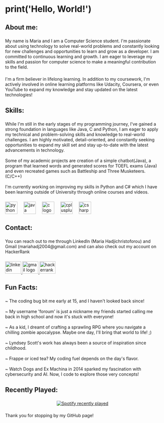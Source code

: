<h1 align="left">print('Hello, World!')</h1>

###

<h2 align="left">About me:</h2>

###

<p align="left">My name is Maria and I am a Computer Science student. I'm passionate about using technology to solve real-world problems and constantly looking for new challenges and opportunities to learn and grow as a developer. I am committed to continuous learning and growth. I am eager to leverage my skills and passion for computer science to make a meaningful contribution to the field.</p>

###

<p align="left">I'm a firm believer in lifelong learning. In addition to my coursework, I'm actively involved in online learning platforms like Udacity, Coursera, or even YouTube to expand my knowledge and stay updated on the latest technologies!</p>

###

<h2 align="left">Skills:</h2>

###

<p align="left">While I'm still in the early stages of my programming journey, I've gained a strong foundation in languages like Java, C and Python, I am eager to apply my technical and problem-solving skills and knowledge to real-world challenges. I am highly motivated, detail-oriented, and constantly seeking opportunities to expand my skill set and stay up-to-date with the latest advancements in technology.<br><br>Some of my academic projects are creation of a simple chatbot(Java), a program that learned words and generated scores for TOEFL exams (Java) and even recreated games such as Battleship and Three Musketeers. (C/C++)<br><br>I'm currently working on improving my skills in Python and C# which I have been learning outside of University through online courses and videos.</p>

###

<div align="left">
  <img src="https://cdn.jsdelivr.net/gh/devicons/devicon/icons/python/python-original.svg" height="40" alt="python logo"  />
  <img width="12" />
  <img src="https://cdn.jsdelivr.net/gh/devicons/devicon/icons/java/java-original.svg" height="40" alt="java logo"  />
  <img width="12" />
  <img src="https://cdn.jsdelivr.net/gh/devicons/devicon/icons/c/c-original.svg" height="40" alt="c logo"  />
  <img width="12" />
  <img src="https://cdn.jsdelivr.net/gh/devicons/devicon/icons/cplusplus/cplusplus-original.svg" height="40" alt="cplusplus logo"  />
  <img width="12" />
  <img src="https://cdn.jsdelivr.net/gh/devicons/devicon/icons/csharp/csharp-original.svg" height="40" alt="csharp logo"  />
</div>

###

<h2 align="left">Contact:</h2>

###

<p align="left">You can reach out to me through LinkedIn (Maria Hadjichristoforou) and Gmail (mariahadj2004@gmail.com) and can also check out my account on HackerRank</p>

###

<div align="left">
  <a href="https://www.linkedin.com/in/maria-hadjichristoforou-aa06a2300/" target="_blank">
    <img src="https://raw.githubusercontent.com/maurodesouza/profile-readme-generator/master/src/assets/icons/social/linkedin/default.svg" width="52" height="40" alt="linkedin logo"  />
  </a>
  <a href="mariahadj2004@gmail.com" target="_blank">
    <img src="https://raw.githubusercontent.com/maurodesouza/profile-readme-generator/master/src/assets/icons/social/gmail/default.svg" width="52" height="40" alt="gmail logo"  />
  </a>
  <a href="https://www.hackerrank.com/profile/mariahadj2004" target="_blank">
    <img src="https://raw.githubusercontent.com/maurodesouza/profile-readme-generator/master/src/assets/icons/social/hackerrank/default.svg" width="52" height="40" alt="hackerrank logo"  />
  </a>
</div>

###

<h2 align="left">Fun Facts:</h2>

###

<p align="left">~ The coding bug bit me early at 15, and I haven't looked back since!<br><br>~ My username 'foroum' is just a nickname my friends started calling me back in high school and now it's stuck with everyone!<br><br>~ As a kid, I dreamt of crafting a sprawling RPG where you navigate a chilling zombie apocalypse. Maybe one day, I'll bring that world to life! ;)<br><br>~ Lyndsey Scott's work has always been a source of inspiration since childhood.<br><br>~ Frappe or iced tea? My coding fuel depends on the day's flavor.<br><br>~ Watch Dogs and Ex Machina in 2014 sparked my fascination with cybersecurity and AI. Now, I code to explore those very concepts!</p>

###

<h2 align="left">Recently Played:</h2>

###

<div align="center">
  <a href="https://open.spotify.com/user/foroum">
    <img src="https://spotify-recently-played-readme.vercel.app/api?user=foroum&count=5&unique=false" alt="Spotify recently played"  />
  </a>
</div>

###

<p align="left">Thank you for stopping by my GitHub page!</p>

###
